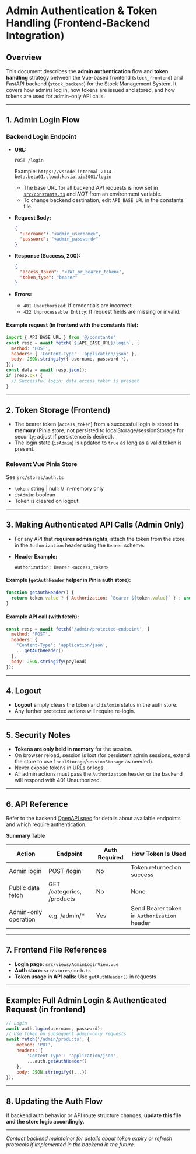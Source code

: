 # Admin Authentication & Token Handling (Frontend-Backend Integration)

## Overview

This document describes the **admin authentication** flow and **token handling** strategy between the Vue-based frontend (`stock_frontend`) and FastAPI backend (`stock_backend`) for the Stock Management System. It covers how admins log in, how tokens are issued and stored, and how tokens are used for admin-only API calls.

---

## 1. Admin Login Flow

### Backend Login Endpoint

- **URL:**  
  ```
  POST /login
  ```
  Example: `https://vscode-internal-2114-beta.beta01.cloud.kavia.ai:3001/login`
  - The base URL for all backend API requests is now set in [`src/constants.ts`](./src/constants.ts) and *NOT* from an environment variable.  
  - To change backend destination, edit `API_BASE_URL` in the constants file.

- **Request Body:**  
  ```json
  {
    "username": "<admin_username>",
    "password": "<admin_password>"
  }
  ```

- **Response (Success, 200):**  
  ```json
  {
    "access_token": "<JWT_or_bearer_token>",
    "token_type": "bearer"
  }
  ```

- **Errors:**  
  - `401 Unauthorized`: If credentials are incorrect.
  - `422 Unprocessable Entity`: If request fields are missing or invalid.

#### Example request (in frontend with the constants file):
```js
import { API_BASE_URL } from '@/constants'
const resp = await fetch(`${API_BASE_URL}/login`, {
  method: 'POST',
  headers: { 'Content-Type': 'application/json' },
  body: JSON.stringify({ username, password }),
});
const data = await resp.json();
if (resp.ok) {
  // Successful login: data.access_token is present
}
```

---

## 2. Token Storage (Frontend)

- The bearer token (`access_token`) from a successful login is stored **in memory** (Pinia store, not persisted to localStorage/sessionStorage for security; adjust if persistence is desired).
- The login state (`isAdmin`) is updated to `true` as long as a valid token is present.

### Relevant Vue Pinia Store
See `src/stores/auth.ts`

- `token`: string | null; // in-memory only
- `isAdmin`: boolean
- Token is cleared on logout.

---

## 3. Making Authenticated API Calls (Admin Only)

- For any API that **requires admin rights**, attach the token from the store in the `Authorization` header using the `Bearer` scheme.

- **Header Example:**
  ```
  Authorization: Bearer <access_token>
  ```

#### Example (`getAuthHeader` helper in Pinia auth store):
```js
function getAuthHeader() {
  return token.value ? { Authorization: `Bearer ${token.value}` } : undefined;
}
```

#### Example API call (with fetch):
```js
const resp = await fetch('/admin/protected-endpoint', {
  method: 'POST',
  headers: {
    'Content-Type': 'application/json',
    ...getAuthHeader()
  },
  body: JSON.stringify(payload)
});
```

---

## 4. Logout

- **Logout** simply clears the token and `isAdmin` status in the auth store.
- Any further protected actions will require re-login.

---

## 5. Security Notes

- **Tokens are only held in memory** for the session.
- On browser reload, session is lost (for persistent admin sessions, extend the store to use `localStorage`/`sessionStorage` as needed).
- Never expose tokens in URLs or logs.
- All admin actions must pass the `Authorization` header or the backend will respond with 401 Unauthorized.

---

## 6. API Reference

Refer to the backend [OpenAPI spec](https://vscode-internal-6-beta.beta01.cloud.kavia.ai:3001/docs) for details about available endpoints and which require authentication.

**Summary Table**

| Action               | Endpoint        | Auth Required | How Token Is Used         |
|----------------------|----------------|--------------|--------------------------|
| Admin login          | POST /login    | No           | Token returned on success|
| Public data fetch    | GET /categories, /products | No | None                   |
| Admin-only operation | e.g. /admin/*  | Yes          | Send Bearer token in `Authorization` header |

---

## 7. Frontend File References

- **Login page:** `src/views/AdminLoginView.vue`
- **Auth store:** `src/stores/auth.ts`
- **Token usage in API calls:** Use `getAuthHeader()` in requests

---

## Example: Full Admin Login & Authenticated Request (in frontend)
```js
// Login
await auth.login(username, password);
// Use token on subsequent admin-only requests
await fetch('/admin/products', {
    method: 'PUT',
    headers: {
        'Content-Type': 'application/json',
        ...auth.getAuthHeader()
    },
    body: JSON.stringify({...})
});
```

---

## 8. Updating the Auth Flow

If backend auth behavior or API route structure changes, **update this file and the store logic accordingly.**

---

*Contact backend maintainer for details about token expiry or refresh protocols if implemented in the backend in the future.*
